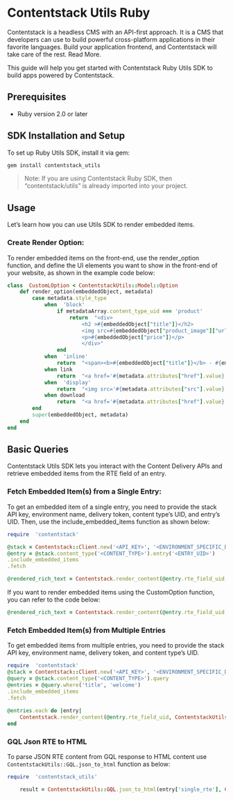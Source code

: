 # Contentstack Utils Ruby

Contentstack is a headless CMS with an API-first approach. It is a CMS that developers can use to build powerful cross-platform applications in their favorite languages. Build your application frontend, and Contentstack will take care of the rest. Read More.

This guide will help you get started with Contentstack Ruby Utils SDK to build apps powered by Contentstack.

## Prerequisites

-   Ruby version 2.0 or later
    
## SDK Installation and Setup

To set up Ruby Utils SDK, install it via gem:
```sh
gem install contentstack_utils
```

> Note: If you are using Contentstack Ruby SDK, then “contentstack/utils” is already imported into your project.

## Usage

Let’s learn how you can use Utils SDK to render embedded items.

### Create Render Option:

To render embedded items on the front-end, use the render_option function, and define the UI elements you want to show in the front-end of your website, as shown in the example code below:
```ruby
class  CustomLOption < ContentstackUtils::Model::Option  
	def render_option(embeddedObject, metadata)  
		case metadata.style_type  
			when  'block'  
				if metadataArray.content_type_uid === 'product'  
					return  "<div>  
						<h2 >#{embeddedObject["title"]}</h2>  
						<img src=#{embeddedObject["product_image"]["url"]} alt=#{embeddedObject["product_image"]["title"]}/>  
						<p>#{embeddedObject["price"]}</p>  
						</div>"  
				end  
			when  'inline'  
				return  "<span><b>#{embeddedObject["title"]}</b> - #{embeddedObject["description"]}</span>"  
			when link  
				return  "<a href='#{metadata.attributes["href"].value}'>#{metadata.text}</a>"  
			when  'display'  
				return  "<img src='#{metadata.attributes["src"].value}' alt='#{metadata.alt}' />"  
			when download  
				return  "<a href='#{metadata.attributes["href"].value}'>#{metadata.text}</a>"  
		end  
		super(embeddedObject, metadata)  
	end  
end
```
## Basic Queries

Contentstack Utils SDK lets you interact with the Content Delivery APIs and retrieve embedded items from the RTE field of an entry.

### Fetch Embedded Item(s) from a Single Entry:

To get an embedded item of a single entry, you need to provide the stack API key, environment name, delivery token, content type’s UID, and entry’s UID. Then, use the include_embedded_items function  as shown below:
```ruby
require  'contentstack'  

@stack = Contentstack::Client.new('<API_KEY>', '<ENVIRONMENT_SPECIFIC_DELIVERY_TOKEN>', '<ENVIRONMENT>')  
@entry = @stack.content_type('<CONTENT_TYPE>').entry('<ENTRY_UID>')  
.include_embedded_items  
.fetch  

@rendered_rich_text = Contentstack.render_content(@entry.rte_field_uid, ContentstackUtils::Model::Option.new(@entry))
```

If you want to render embedded items using the CustomOption function, you can refer to the code below:
```ruby
@rendered_rich_text = Contentstack.render_content(@entry.rte_field_uid, CustomLOption.new(@entry))
```
### Fetch Embedded Item(s) from Multiple Entries

To get embedded items from multiple entries, you need to provide the stack API key, environment name, delivery token, and content type’s UID.
```ruby
require  'contentstack'  
@stack = Contentstack::Client.new('<API_KEY>', '<ENVIRONMENT_SPECIFIC_DELIVERY_TOKEN>', '<ENVIRONMENT>')  
@query = @stack.content_type('<CONTENT_TYPE>').query  
@entries = @query.where('title', 'welcome')  
.include_embedded_items  
.fetch
 
@entries.each do |entry|  
	Contentstack.render_content(@entry.rte_field_uid, ContentstackUtils::Model::Option.new(@entry))  
end
```
### GQL Json RTE to HTML
To parse JSON RTE content from GQL response to HTML content use `ContentstackUtils::GQL.json_to_html` function as below:

```ruby
require  'contentstack_utils'  

	result = ContentstackUtils::GQL.json_to_html(entry['single_rte'], ContentstackUtils::Model::Options.new())

```